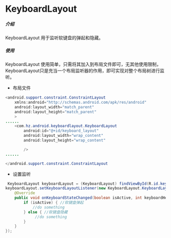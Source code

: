 # KeyboardLayout
##### 介绍
KeyboardLayout 用于监听软键盘的弹起和隐藏。
##### 使用
KeyboardLayout 使用简单，只需将其加入到布局文件即可，无其他使用限制，KeyboardLayout只是充当一个布局监听器的作用，即可实现对整个布局树进行监听。

- 布局文件

```java
<android.support.constraint.ConstraintLayout 
    xmlns:android="http://schemas.android.com/apk/res/android"
    android:layout_width="match_parent"
    android:layout_height="match_parent"
    >
......
    <com.hz.android.keyboardlayout.KeyboardLayout
        android:id="@+id/keyboard_layout"
        android:layout_width="wrap_content"
        android:layout_height="wrap_content"

        />
......

</android.support.constraint.ConstraintLayout   

```
- 设置监听

```java
 KeyboardLayout keyboardLayout = (KeyboardLayout) findViewById(R.id.keyboard_layout);
keyboardLayout.setKeyboardLayoutListener(new KeyboardLayout.KeyboardLayoutListener() {
    @Override
    public void onKeyboardStateChanged(boolean isActive, int keyboardHeight) {
        if (isActive) { //软键盘弹起
            //do something
        } else { //软键盘隐藏
             //do something
        }
    }
});
```
